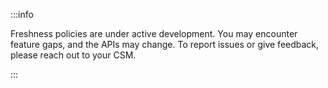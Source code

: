 :::info

Freshness policies are under active development. You may encounter feature gaps, and the APIs may change. To report issues or give feedback, please reach out to your CSM.

:::
